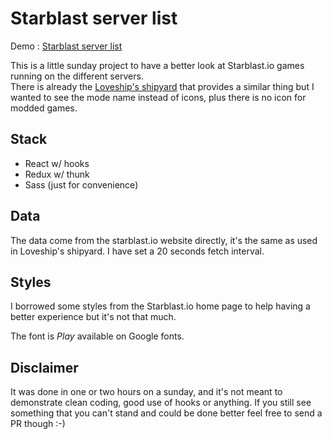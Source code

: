 # Starblast server list

Demo : [Starblast server list](https://mesili.github.io/starblast-serverlist/)

This is a little sunday project to have a better look at Starblast.io games running on the different servers.  
There is already the [Loveship's shipyard](https://starblast-shipyard.github.io/sectorListing/) that provides a similar thing but I wanted to see the mode name instead of icons, plus there is no icon for modded games. 

## Stack
- React w/ hooks
- Redux w/ thunk
- Sass (just for convenience)

## Data

The data come from the starblast.io website directly, it's the same as used in Loveship's shipyard. 
I have set a 20 seconds fetch interval.

## Styles

I borrowed some styles from the Starblast.io home page to help having a better experience but it's not that much. 

The font is *Play* available on Google fonts. 

## Disclaimer 

It was done in one or two hours on a sunday, and it's not meant to demonstrate clean coding, good use of hooks or anything. 
If you still see something that you can't stand and could be done better feel free to send a PR though :-)
